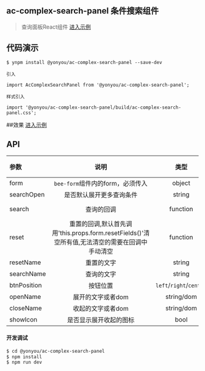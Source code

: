 ## ac-complex-search-panel 条件搜索组件

>  查询面板React组件 [进入示例](https://tinper-acs.github.io/ac-complex-search-panel/)


## 代码演示


```
$ ynpm install @yonyou/ac-complex-search-panel --save-dev

引入

import AcComplexSearchPanel from '@yonyou/ac-complex-search-panel';

样式引入

import '@yonyou/ac-complex-search-panel/build/ac-complex-search-panel.css';

```

##效果  [进入示例](https://tinper-acs.github.io/ac-complex-search-panel/)
 

## API

|参数|说明|类型|默认值|
|:--|:---:|:--:|---:|
| form | `bee-form`组件内的form，必须传入 | object | - |
| searchOpen | 是否默认展开更多查询条件 | string | false |
| search | 查询的回调 | function | () => {} |
| reset | 重置的回调,默认首先调用'this.props.form.resetFields()'清空所有值,无法清空的需要在回调中手动清空 | function | () => {} |
| resetName | 重置的文字 | string | 重置 |
| searchName | 查询的文字 | string | 查询 |
| btnPosition | 按钮位置 | `left`/`right`/`center` | right |
| openName | 展开的文字或者dom | string/dom | 展开 |
| closeName | 收起的文字或者dom | string/dom | 收起 |
| showIcon | 是否显示展开收起的图标 | bool | true |

       

#### 开发调试

```sh
$ cd @yonyou/ac-complex-search-panel
$ npm install
$ npm run dev
```

